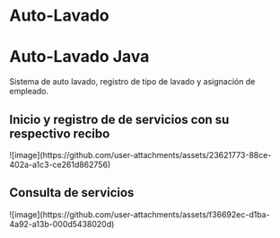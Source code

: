 # Auto-Lavado
<h1>Auto-Lavado Java</h1>
Sistema de auto lavado, registro de tipo de lavado y asignación de empleado.
<h2>Inicio y registro de de servicios con su respectivo recibo</h2>
![image](https://github.com/user-attachments/assets/23621773-88ce-402a-a1c3-ce261d862756)
<h2>Consulta de servicios</h2>
![image](https://github.com/user-attachments/assets/f36692ec-d1ba-4a92-a13b-000d5438020d)

